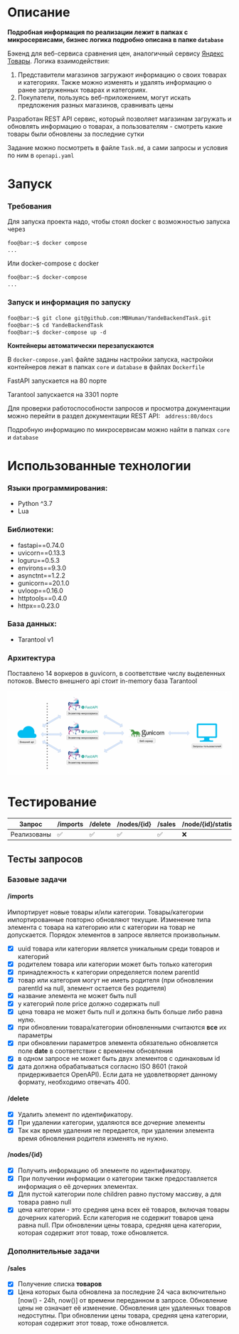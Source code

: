 # Описание

<b>Подробная информация по реализации лежит в папках с микросервисами, бизнес логика подробно описана в папке <code>database</code></b>

Бэкенд для веб-сервиса сравнения цен, аналогичный сервису [Яндекс Товары](https://yandex.ru/products). Логика взаимодействия:
1. Представители магазинов загружают информацию о своих товарах и категориях. Также можно изменять и удалять информацию о ранее загруженных товарах и категориях.
2. Покупатели, пользуясь веб-приложением, могут искать предложения разных магазинов, сравнивать цены

Разработан REST API сервис, который позволяет магазинам загружать и обновлять информацию о товарах, а пользователям - смотреть какие товары были обновлены за последние сутки

Задание можно посмотреть в файле <code>Task.md</code>, а сами запросы и условия по ним в <code>openapi.yaml</code>

# Запуск

### Требования
Для запуска проекта надо, чтобы стоял docker с возможностью запуска через

```console
foo@bar:~$ docker compose
...
```

Или docker-compose с docker

```console
foo@bar:~$ docker-compose
...
```

### Запуск и информация по запуску
```console
foo@bar:~$ git clone git@github.com:MBHuman/YandeBackendTask.git
foo@bar:~$ cd YandeBackendTask
foo@bar:~$ docker-compose up -d
```

<b>Контейнеры автоматически перезапускаются</b>

В <code>docker-compose.yaml</code> файле заданы настройки запуска, настройки контейнеров лежат в папках <code>core</code> и <code>database</code> в файлах <code>Dockerfile</code>

FastAPI запускается на 80 порте

Tarantool запускается на 3301 порте

Для проверки работоспособности запросов и просмотра документации можно перейти в раздел документации REST API: <code> address:80/docs </code>

Подробную информацию по микросервисам можно найти в папках <code>core</code> и <code>database</code>


# Использованные технологии

### Языки программирования:

- Python ^3.7
- Lua

### Библиотеки:

- fastapi==0.74.0
- uvicorn==0.13.3
- loguru==0.5.3
- environs==9.3.0
- asynctnt==1.2.2
- gunicorn==20.1.0
- uvloop==0.16.0
- httptools==0.4.0
- httpx==0.23.0

### База данных:

- Tarantool v1

### Архитектура
Поставлено 14 воркеров в guvicorn, в соответствие числу выделенных потоков. Вместо внешнего api стоит in-memory база Tarantool

<img src="images/img.png"></img>

# Тестирование

| Запрос      | /imports | /delete | /nodes/{id} | /sales| /node/{id}/statistic |
|-------------|----------|---------|-------------|-------|----------------------|
| Реализованы | ✅       | ✅       | ✅          |✅     |          ❌           |

## Тесты запросов

### Базовые задачи

#### /imports 

Импортирует новые товары и/или категории. Товары/категории импортированные повторно обновляют текущие. Изменение типа элемента с товара на категорию или с категории на товар не допускается. Порядок элементов в запросе является произвольным.

- [x] uuid товара или категории является уникальным среди товаров и категорий
- [x] родителем товара или категории может быть только категория
- [x] принадлежность к категории определяется полем parentId
- [x] товар или категория могут не иметь родителя (при обновлении parentId на null, элемент остается без родителя)
- [x] название элемента не может быть null
- [x] у категорий поле price должно содержать null
- [x] цена товара не может быть null и должна быть больше либо равна нулю.
- [x] при обновлении товара/категории обновленными считаются **все** их параметры
- [x] при обновлении параметров элемента обязательно обновляется поле **date** в соответствии с временем обновления
- [x] в одном запросе не может быть двух элементов с одинаковым id
- [x] дата должна обрабатываться согласно ISO 8601 (такой придерживается OpenAPI). Если дата не удовлетворяет данному формату, необходимо отвечать 400.

#### /delete

- [x] Удалить элемент по идентификатору.
- [x] При удалении категории, удаляются все дочерние элементы
- [x] Так как время удаления не передается, при удалении элемента время обновления родителя изменять не нужно.

#### /nodes/{id}

- [x] Получить информацию об элементе по идентификатору.
- [x] При получении информации о категории также предоставляется информация о её дочерних элементах.
- [x] Для пустой категории поле children равно пустому массиву, а для товара равно null
- [x] цена категории - это средняя цена всех её товаров, включая товары дочерних категорий. Если категория не содержит товаров цена равна null. При обновлении цены товара, средняя цена категории, которая содержит этот товар, тоже обновляется.
### Дополнительные задачи

#### /sales

- [x] Получение списка **товаров**
- [x] Цена которых была обновлена за последние 24 часа включительно [now() - 24h, now()] от времени переданном в запросе. Обновление цены не означает её изменение. Обновления цен удаленных товаров недоступны. При обновлении цены товара, средняя цена категории, которая содержит этот товар, тоже обновляется.